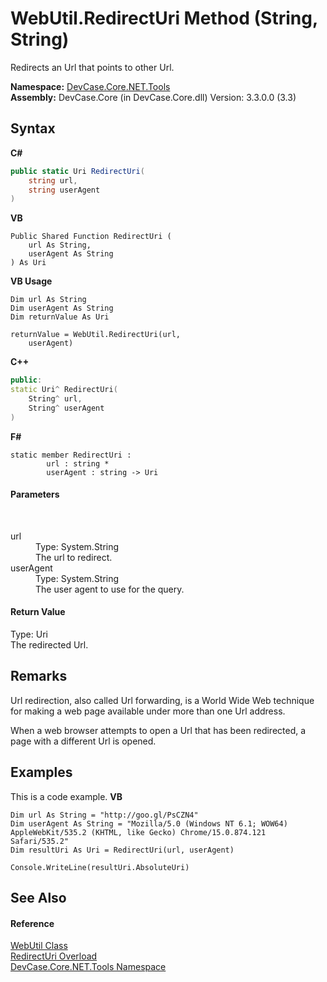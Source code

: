 # WebUtil.RedirectUri Method (String, String)
 

Redirects an Url that points to other Url.

**Namespace:**&nbsp;<a href="N_DevCase_Core_NET_Tools">DevCase.Core.NET.Tools</a><br />**Assembly:**&nbsp;DevCase.Core (in DevCase.Core.dll) Version: 3.3.0.0 (3.3)

## Syntax

**C#**<br />
``` C#
public static Uri RedirectUri(
	string url,
	string userAgent
)
```

**VB**<br />
``` VB
Public Shared Function RedirectUri ( 
	url As String,
	userAgent As String
) As Uri
```

**VB Usage**<br />
``` VB Usage
Dim url As String
Dim userAgent As String
Dim returnValue As Uri

returnValue = WebUtil.RedirectUri(url, 
	userAgent)
```

**C++**<br />
``` C++
public:
static Uri^ RedirectUri(
	String^ url, 
	String^ userAgent
)
```

**F#**<br />
``` F#
static member RedirectUri : 
        url : string * 
        userAgent : string -> Uri 

```


#### Parameters
&nbsp;<dl><dt>url</dt><dd>Type: System.String<br />The url to redirect.</dd><dt>userAgent</dt><dd>Type: System.String<br />The user agent to use for the query.</dd></dl>

#### Return Value
Type: Uri<br />The redirected Url.

## Remarks
Url redirection, also called Url forwarding, is a World Wide Web technique for making a web page available under more than one Url address. 

 When a web browser attempts to open a Url that has been redirected, a page with a different Url is opened.

## Examples
This is a code example. 
**VB**<br />
``` VB
Dim url As String = "http://goo.gl/PsCZN4"
Dim userAgent As String = "Mozilla/5.0 (Windows NT 6.1; WOW64) AppleWebKit/535.2 (KHTML, like Gecko) Chrome/15.0.874.121 Safari/535.2"
Dim resultUri As Uri = RedirectUri(url, userAgent)

Console.WriteLine(resultUri.AbsoluteUri)
```


## See Also


#### Reference
<a href="T_DevCase_Core_NET_Tools_WebUtil">WebUtil Class</a><br /><a href="Overload_DevCase_Core_NET_Tools_WebUtil_RedirectUri">RedirectUri Overload</a><br /><a href="N_DevCase_Core_NET_Tools">DevCase.Core.NET.Tools Namespace</a><br />